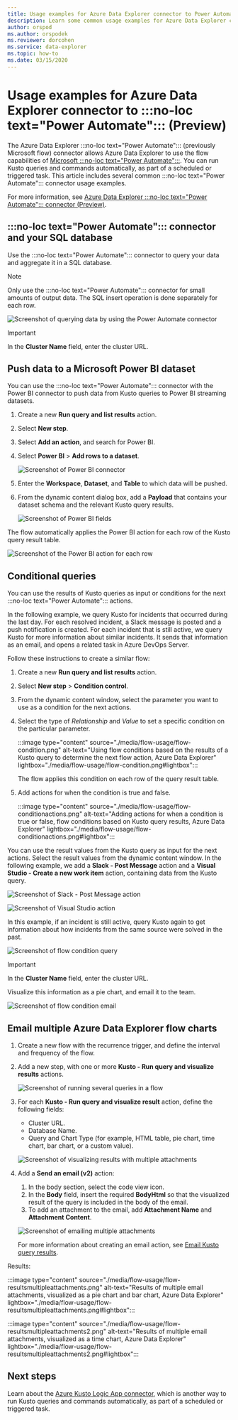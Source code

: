 ```yaml
---
title: Usage examples for Azure Data Explorer connector to Power Automate (Preview) 
description: Learn some common usage examples for Azure Data Explorer connector to Power Automate.
author: orspod
ms.author: orspodek
ms.reviewer: dorcohen
ms.service: data-explorer
ms.topic: how-to
ms.date: 03/15/2020
---
```


# Usage examples for Azure Data Explorer connector to :::no-loc text="Power Automate"::: (Preview)

The Azure Data Explorer :::no-loc text="Power Automate"::: (previously Microsoft flow) connector allows Azure Data Explorer to use the flow capabilities of [Microsoft :::no-loc text="Power Automate":::](https://flow.microsoft.com/). You can run Kusto queries and commands automatically, as part of a scheduled or triggered task. This article includes several common :::no-loc text="Power Automate"::: connector usage examples.

For more information, see [Azure Data Explorer :::no-loc text="Power Automate"::: connector (Preview)](flow.md).

## :::no-loc text="Power Automate"::: connector and your SQL database

Use the :::no-loc text="Power Automate"::: connector to query your data and aggregate it in a SQL database.

> [!Note]
> Only use the :::no-loc text="Power Automate"::: connector for small amounts of output data. The SQL insert operation is done separately for each row. 

![Screenshot of querying data by using the Power Automate connector](./media/flow-usage/flow-sqlexample.png)

> [!IMPORTANT]
> In the **Cluster Name** field, enter the cluster URL.

## Push data to a Microsoft Power BI dataset

You can use the :::no-loc text="Power Automate"::: connector with the Power BI connector to push data from Kusto queries to Power BI streaming datasets.

1. Create a new **Run query and list results** action.
1. Select **New step**.
1. Select **Add an action**, and search for Power BI.
1. Select **Power BI** > **Add rows to a dataset**. 

    ![Screenshot of Power BI connector](./media/flow-usage/flow-powerbiconnector.png)

1. Enter the **Workspace**, **Dataset**, and **Table** to which data will be pushed.
1. From the dynamic content dialog box, add a **Payload** that contains your dataset schema and the relevant Kusto query results.

    ![Screenshot of Power BI fields](./media/flow-usage/flow-powerbifields.png)

The flow automatically applies the Power BI action for each row of the Kusto query result table. 

![Screenshot of the Power BI action for each row](./media/flow-usage/flow-powerbiforeach.png)

## Conditional queries

You can use the results of Kusto queries as input or conditions for the next :::no-loc text="Power Automate"::: actions.

In the following example, we query Kusto for incidents that occurred during the last day. For each resolved incident, a Slack message is posted and a push notification is created.
For each incident that is still active, we query Kusto for more information about similar incidents. It sends that information as an email, and opens a related task in Azure DevOps Server.

Follow these instructions to create a similar flow:

1. Create a new **Run query and list results** action.
1. Select **New step** > **Condition control**.
1. From the dynamic content window, select the parameter you want to use as a condition for the next actions.
1. Select the type of *Relationship* and *Value* to set a specific condition on the particular parameter.

    :::image type="content" source="./media/flow-usage/flow-condition.png" alt-text="Using flow conditions based on the results of a Kusto query to determine the next flow action, Azure Data Explorer" lightbox="./media/flow-usage/flow-condition.png#lightbox":::

    The flow applies this condition on each row of the query result table.
1. Add actions for when the condition is true and false.

    :::image type="content" source="./media/flow-usage/flow-conditionactions.png" alt-text="Adding actions for when a condition is true or false, flow conditions based on Kusto query results, Azure Data Explorer" lightbox="./media/flow-usage/flow-conditionactions.png#lightbox":::

You can use the result values from the Kusto query as input for the next actions. Select the result values from the dynamic content window.
In the following example, we add a **Slack - Post Message** action and a **Visual Studio - Create a new work item** action, containing data from the Kusto query.

![Screenshot of Slack - Post Message action](./media/flow-usage/flow-slack.png)

![Screenshot of Visual Studio action](./media/flow-usage/flow-visualstudio.png)

In this example, if an incident is still active, query Kusto again to get information about how incidents from the same source were solved in the past.

![Screenshot of flow condition query](./media/flow-usage/flow-conditionquery.png)

> [!IMPORTANT]
> In the **Cluster Name** field, enter the cluster URL.

Visualize this information as a pie chart, and email it to the team.

![Screenshot of flow condition email](./media/flow-usage/flow-conditionemail.png)

## Email multiple Azure Data Explorer flow charts

1. Create a new flow with the recurrence trigger, and define the interval and frequency of the flow. 
1. Add a new step, with one or more **Kusto - Run query and visualize results** actions. 

    ![Screenshot of running several queries in a flow](./media/flow-usage/flow-severalqueries.png)

1. For each **Kusto - Run query and visualize result** action, define the following fields:
    * Cluster URL.
    * Database Name.
    * Query and Chart Type (for example, HTML table, pie chart, time chart, bar chart, or a custom value).

    ![Screenshot of visualizing results with multiple attachments](./media/flow-usage/flow-visualizeresultsmultipleattachments.png)

1. Add a **Send an email (v2)** action: 
    1. In the body section, select the code view icon.
    1. In the **Body** field, insert the required **BodyHtml** so that the visualized result of the query is included in the body of the email.
    1. To add an attachment to the email, add **Attachment Name** and **Attachment Content**.
    
    ![Screenshot of emailing multiple attachments](./media/flow-usage/flow-email-multiple-attachments.png)

    For more information about creating an email action, see [Email Kusto query results](flow.md#email-kusto-query-results). 

Results:

:::image type="content" source="./media/flow-usage/flow-resultsmultipleattachments.png" alt-text="Results of multiple email attachments, visualized as a pie chart and bar chart, Azure Data Explorer" lightbox="./media/flow-usage/flow-resultsmultipleattachments.png#lightbox":::

:::image type="content" source="./media/flow-usage/flow-resultsmultipleattachments2.png" alt-text="Results of multiple email attachments, visualized as a time chart, Azure Data Explorer" lightbox="./media/flow-usage/flow-resultsmultipleattachments2.png#lightbox":::

## Next steps

Learn about the [Azure Kusto Logic App connector](kusto/tools/logicapps.md), which is another way to run Kusto queries and commands automatically, as part of a scheduled or triggered task.
